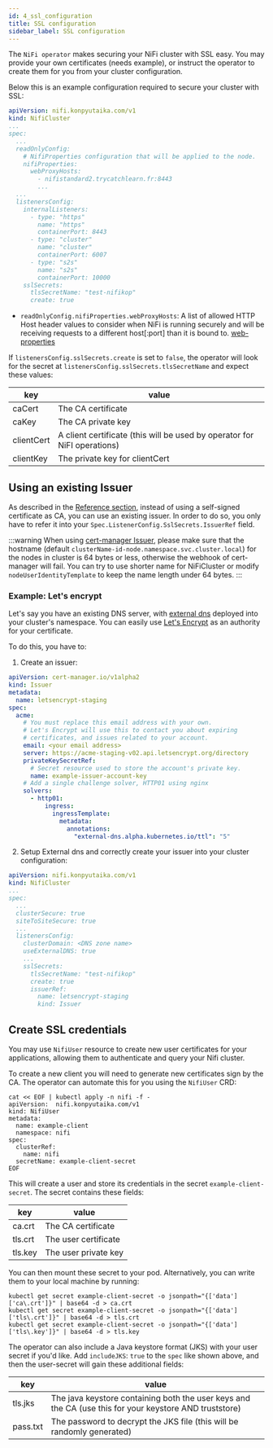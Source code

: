 ```yaml
---
id: 4_ssl_configuration
title: SSL configuration
sidebar_label: SSL configuration
---
```


The `NiFi operator` makes securing your NiFi cluster with SSL easy. You may provide your own certificates (needs example), or instruct the operator to create them for you from your cluster configuration.

Below this is an example configuration required to secure your cluster with SSL:

```yaml
apiVersion: nifi.konpyutaika.com/v1
kind: NifiCluster
...
spec:
  ...
  readOnlyConfig:
    # NifiProperties configuration that will be applied to the node.
    nifiProperties:
      webProxyHosts:
        - nifistandard2.trycatchlearn.fr:8443
        ...
  ...
  listenersConfig:
    internalListeners:
      - type: "https"
        name: "https"
        containerPort: 8443
      - type: "cluster"
        name: "cluster"
        containerPort: 6007
      - type: "s2s"
        name: "s2s"
        containerPort: 10000
    sslSecrets:
      tlsSecretName: "test-nifikop"
      create: true
```

- `readOnlyConfig.nifiProperties.webProxyHosts`: A list of allowed HTTP Host header values to consider when NiFi is running securely and will be receiving requests to a different host[:port] than it is bound to. [web-properties](https://nifi.apache.org/docs/nifi-docs/html/administration-guide.html#web-properties)

If `listenersConfig.sslSecrets.create` is set to `false`, the operator will look for the secret at `listenersConfig.sslSecrets.tlsSecretName` and expect these values:

| key | value |
|-----|-------|
| caCert | The CA certificate |
| caKey | The CA private key |
| clientCert | A client certificate (this will be used by operator for NiFI operations) |
| clientKey | The private key for clientCert |

## Using an existing Issuer

As described in the [Reference section](../../../5_references/1_nifi_cluster/6_listeners_config.md#sslsecrets), instead of using a self-signed certificate as CA, you can use an existing issuer.
In order to do so, you only have to refer it into your `Spec.ListenerConfig.SslSecrets.IssuerRef` field.

:::warning
When using [cert-manager Issuer](https://cert-manager.io/docs/concepts/issuer/), please make sure that the hostname 
(default `clusterName-id-node.namespace.svc.cluster.local`) for the nodes in cluster is 64 bytes or less, otherwise the webhook
of cert-manager will fail. You can try to use shorter name for NiFiCluster or modify `nodeUserIdentityTemplate` to keep 
the name length under 64 bytes.
:::

### Example: Let's encrypt

Let's say you have an existing DNS server, with [external dns](https://github.com/kubernetes-sigs/external-dns) deployed into your cluster's namespace.
You can easily use [Let's Encrypt](https://letsencrypt.org/) as an authority for your certificate.

To do this, you have to:

1. Create an issuer:

```yaml
apiVersion: cert-manager.io/v1alpha2
kind: Issuer
metadata:
  name: letsencrypt-staging
spec:
  acme:
    # You must replace this email address with your own.
    # Let's Encrypt will use this to contact you about expiring
    # certificates, and issues related to your account.
    email: <your email address>
    server: https://acme-staging-v02.api.letsencrypt.org/directory
    privateKeySecretRef:
      # Secret resource used to store the account's private key.
      name: example-issuer-account-key
    # Add a single challenge solver, HTTP01 using nginx
    solvers:
      - http01:
          ingress:
            ingressTemplate:
              metadata:
                annotations:
                  "external-dns.alpha.kubernetes.io/ttl": "5"
```

2. Setup External dns and correctly create your issuer into your cluster configuration:

```yaml 
apiVersion: nifi.konpyutaika.com/v1
kind: NifiCluster
...
spec:
  ...
  clusterSecure: true
  siteToSiteSecure: true
  ...
  listenersConfig:
    clusterDomain: <DNS zone name>
    useExternalDNS: true
    ...
    sslSecrets:
      tlsSecretName: "test-nifikop"
      create: true
      issuerRef:
        name: letsencrypt-staging
        kind: Issuer
```

## Create SSL credentials

You may use `NifiUser` resource to create new user certificates for your applications, allowing them to authenticate and query your Nifi cluster.

To create a new client you will need to generate new certificates sign by the CA. The operator can automate this for you using the `NifiUser` CRD:

```console
cat << EOF | kubectl apply -n nifi -f -
apiVersion:  nifi.konpyutaika.com/v1
kind: NifiUser
metadata:
  name: example-client
  namespace: nifi
spec:
  clusterRef:
    name: nifi
  secretName: example-client-secret
EOF
```

This will create a user and store its credentials in the secret `example-client-secret`. The secret contains these fields:

| key | value |
|-----|-------|
| ca.crt | The CA certificate |
| tls.crt | The user certificate |
| tls.key | The user private key |

You can then mount these secret to your pod. Alternatively, you can write them to your local machine by running:

```console
kubectl get secret example-client-secret -o jsonpath="{['data']['ca\.crt']}" | base64 -d > ca.crt
kubectl get secret example-client-secret -o jsonpath="{['data']['tls\.crt']}" | base64 -d > tls.crt
kubectl get secret example-client-secret -o jsonpath="{['data']['tls\.key']}" | base64 -d > tls.key
```

The operator can also include a Java keystore format (JKS) with your user secret if you'd like. Add `includeJKS`: `true` to the `spec` like shown above, and then the user-secret will gain these additional fields:

| key | value |
|-----|-------|
| tls.jks | The java keystore containing both the user keys and the CA (use this for your keystore AND truststore) |
| pass.txt | The password to decrypt the JKS file (this will be randomly generated) |
